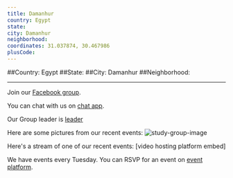 ```yaml
---
title: Damanhur
country: Egypt
state: 
city: Damanhur
neighborhood: 
coordinates: 31.037874, 30.467986
plusCode:
---
```


##Country: Egypt
##State: 
##City: Damanhur
##Neighborhood: 
*****
Join our [Facebook group](https://www.facebook.com/groups/free.code.camp.damanhur).

You can chat with us on [chat app]().

Our Group leader is [leader]()

Here are some pictures from our recent events:
![study-group-image]()

Here's a stream of one of our recent events:
[video hosting platform embed]

We have events every Tuesday. You can RSVP for an event on [event platform]().
